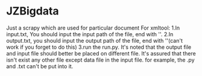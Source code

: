 # JZBigdata
Just a scrapy which are used for particular document
For xmltool:
1.In input.txt, You should input the input path of the file, end with '\'.
2.In output.txt, you should input the output path of the file, end with '\'(can't work if you forget to do this)
3.run the run.py.
It's noted that the output file and input file should better be placed on different file.
It's assured that there isn't exist any other file except data file in the input file.
for example, the .py and .txt can't be put into it.
